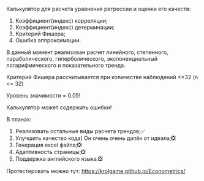 Калькулятор для расчета уравнения регрессии и оценки его качеств:
1) Коэффициент(индекс) корреляции;
2) Коэффициент(индекс) детерминации;
3) Критерий Фишера;
5) Ошибка аппроксимации.

В данный момент реализован расчет линейного, степенного, параболического, гиперболического, экспоненциальный логарифмического и показательного тренда. 

Критерий Фишера рассчитывается при количестве наблюдений <=32 (n <= 32)

Уровень значимости = 0.05!

Калькулятор может содержать ошибки!

В планах:
1) Реализовать остальные виды расчета трендов;&#9989;
2) Улучшить качество кода) Он очень очень далёк от идеала;&#10062;
3) Генерация excel файла;&#10062;
4) Адаптивность страницы;&#10062;
5) Поддержка английского языка.&#10062;

Протестировать можно тут: https://krolgame.github.io/Econometrics/
